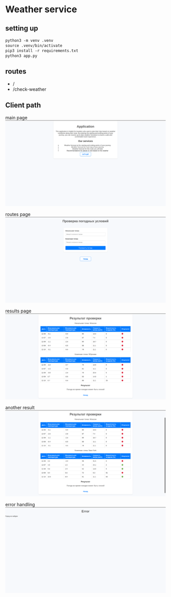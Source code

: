 # Weather service

## setting up
```
python3 -m venv .venv
source .venv/bin/activate
pip3 install -r requirements.txt
python3 app.py
```

## routes
* /
* /check-weather

## Client path
main page
![alt text](img/index.png)

routes page
![alt text](img/route.png)

results page
![alt text](img/result.png)

another result
![alt text](img/another.png)

error handling
![alt text](img/error.png)
